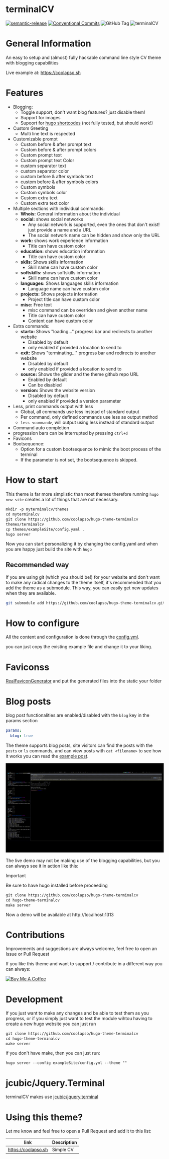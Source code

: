 # terminalCV

[![semantic-release](https://img.shields.io/badge/%20%20%F0%9F%93%A6%F0%9F%9A%80-semantic--release-e10079.svg)](https://github.com/go-semantic-release/semantic-release)
[![Conventional Commits](https://img.shields.io/badge/Conventional%20Commits-1.0.0-%23FE5196?logo=conventionalcommits&logoColor=white)](https://conventionalcommits.org)
![GitHub Tag](https://img.shields.io/github/v/tag/coolapso/hugo-theme-terminalcv?logo=semver&label=semver&labelColor=gray&color=green)
![terminalCV](https://raw.githubusercontent.com/coolapso/hugo-theme-terminalcv/master/images/screenshot.png)

# General Information

An easy to setup and (almost) fully hackable command line style CV theme with blogging capabilities

Live example at: <https://coolapso.sh>

# Features

* Blogging:
  * Toggle support, don't want blog features? just disable them!
  * Support for images
  * Supoort for [hugo shortcodes](https://gohugo.io/content-management/shortcodes/) (not fully tested, but should work!)
* Custom Greeting
  * Multi line text is respected
* Customizable prompt
  * Custom before & after prompt text
  * Custom before & after prompt colors
  * Custom prompt text
  * Custom prompt text Color
  * custom separator text
  * custom separator color
  * custom before & after symbols text
  * custom before & after symbols colors
  * Custom symbols
  * Custom symbols color
  * Custom extra text
  * Custom extra text color
* Multiple sections with individual commands:
  * **Whois:** General information about the individual
  * **social:** shows social networks
    * Any social network is supported, even the ones that don't exist! just provide a name and a URL
    * The social network name can be hidden and show only the URL
  * **work:** shows work experience information
    * Title can have custom color
  * **education:** shows education information
    * Title can have custom color
  * **sklls:** Shows skills information
    * Skill name can have custom color
  * **softskills:** shows softskills information
    * Skill name can have custom color
  * **languages:** Shows languages skills information
    * Language name can have custom color
  * **projects:** Shows projects information
    * Project title can have custom color
  * **misc:** Free text
    * misc command can be overriden and given another name
    * Title can have custom color
    * Content can have custom color
* Extra commands:
  * **startx:** Shows "loading..." progress bar and redirects to another website
    * Disabled by default
    * only enabled if provided a location to send to
  * **exit:** Shows "terminating..." progress bar and redirects to another website
    * Disabled by default
    * only enabled if provided a location to send to
  * **source:** Shows the glider and the theme github repo URL
    * Enabled by default
    * Can be disabled
  * **version:** Shows the website version
    * Disabled by default
    * only enabled if provided a version parameter
* Less, print commands output with less
  * Global, all commands use less instead of standard output
  * Per command, only defined commands use less as output method
  * `less <command>`, will output using less instead of standard output
* Command auto completion
* progression bars can be interrupted by pressing `ctrl+d`
* Favicons
* Bootsequence:
  * Option for a custom bootsequence to mimic the boot process of the terminal
  * If the parameter is not set, the bootsequence is skipped.
# How to start

This theme is far more simplistic than most themes therefore running `hugo new site` creates a lot of things that are not necessary.

```
mkdir -p myterminalcv/themes
cd myterminalcv
git clone https://github.com/coolapso/hugo-theme-terminalcv themes/terminalcv
cp themes/exampleSite/config.yaml .
hugo server
```

Now you can start personalizing it by changing the config.yaml and when you are happy just build the site with `hugo`

## Recommended way

If you are using git (which you should be!) for your website and don't want to make any radical changes to the theme itself, it's recommended that you add the theme as a submodule. This way, you can easily get new updates when they are available.

``` bash
git submodule add https://github.com/coolapso/hugo-theme-terminalcv.git themes/terminalcv
```

# How to configure

All the content and configuration is done through the [config.yml](config.yml).

you can just copy the existing example file and change it to your liking.

# Faviconss

[RealFaviconGenerator](https://realfavicongenerator.net/) and put the generated files into the static your folder

# Blog posts

blog post functionalities are enabled/disabled with the `blog` key in the params section

```yaml
params:
  blog: true
```

The theme supports blog posts, site visitors can find the posts with the `posts` or `ls` commands, and can view posts with `cat <filename>` to see how it works you can read the [example post](/exampleSite/content/posts/examplepost/index.md). 



![terminalCV](https://raw.githubusercontent.com/coolapso/hugo-theme-terminalcv/main/images/blogdemo.gif)


The live demo may not be making use of the blogging capabilities, but you can always see it in action like this:

> [!IMPORTANT]  
> Be sure to have hugo installed before proceeding

```
git clone https://github.com/coolapso/hugo-theme-terminalcv
cd hugo-theme-terminalcv
make server
```

Now a demo will be available at http://localhost:1313

# Contributions

Improvements and suggestions are always welcome, feel free to open an Issue or Pull Request

If you like this theme and want to support / contribute in a different way you can always:

<a href="https://www.buymeacoffee.com/coolapso" target="_blank">
  <img src="https://cdn.buymeacoffee.com/buttons/default-yellow.png" alt="Buy Me A Coffee" style="height: 51px !important;width: 217px !important;" />
</a>

# Development

If you just want to make any changes and be able to test them as you progress, or if you simply just want to test the module wihtou having to create a new hugo website you can just run

```
git clone https://github.com/coolapso/hugo-theme-terminalcv
cd hugo-theme-terminalcv
make server
```

if you don't have make, then you can just run:

```
hugo server --config exampleSite/config.yml --theme ""
```

# jcubic/Jquery.Terminal

terminalCV makes use [jcubic/jquery.terminal](https://github.com/jcubic/jquery.terminal)

# Using this theme?

Let me know and feel free to open a Pull Request and add it to this list:

|link                 | Description       |
|---------------------|-------------------|
|<https://coolapso.sh>  | Simple CV         |
